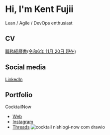 # Hi, I'm Kent Fujii

Lean / Agile / DevOps enthusiast

## CV

[職務経歴書(令和6年 11月 20日 現在)](https://github.com/user-attachments/files/17912952/2024.docx.pdf)


## Social media

[LinkedIn](https://www.linkedin.com/in/KentFujii/)

## Portfolio

CocktailNow
- [Web](https://cocktail.nishiogi-now.com)
- [Instagram](https://www.instagram.com/cocktail_now_)
- [Threads](https://www.threads.net/@cocktail_now_)
![cocktail nishiogi-now com drawio](https://github.com/KentFujii/KentFujii/assets/10591076/f64e7ef6-0fa1-447a-ada3-99e950f82f6d)
